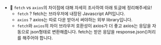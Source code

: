 - 🍠 `fetch` vs `axios`의 차이점에 대해 자세히 조사하여 아래 토글에 정리해주세요!
  - `fetch` ?
    fetch는 브라우저에 내장된 Javascript API입니다.
  - `axios` ?
    axios는 따로 다운 받아서 써야하는 외부 library입니다.
  - `fetch`와 `axios`의 차이
    브라우저 호환성이 axios가 더 좋고 axios는 응답을 자동으로 json형태로 변환해줍니다. fetch는 받은 응답을 response.json()처리를 해주어야 합니다.
